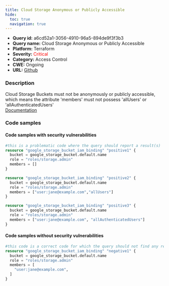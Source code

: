 ```yaml
---
title: Cloud Storage Anonymous or Publicly Accessible
hide:
  toc: true
  navigation: true
---
```


-   **Query id:** a6cd52a1-3056-4910-96a5-894de9f3f3b3
-   **Query name:** Cloud Storage Anonymous or Publicly Accessible
-   **Platform:** Terraform
-   **Severity:** <span style="color:#ff0000">Critical</span>
-   **Category:** Access Control
-   **CWE:** Ongoing
-   **URL:** [Github](https://github.com/DataDog/kics/tree/master/assets/queries/terraform/gcp/cloud_storage_anonymous_or_publicly_accessible)

### Description
Cloud Storage Buckets must not be anonymously or publicly accessible, which means the attribute 'members' must not possess 'allUsers' or 'allAuthenticatedUsers'<br>
[Documentation](https://registry.terraform.io/providers/hashicorp/google/latest/docs/resources/storage_bucket_iam#google_storage_bucket_iam_binding)

### Code samples
#### Code samples with security vulnerabilities
```tf title="Positive test num. 1 - tf file" hl_lines="17 11 5"
#this is a problematic code where the query should report a result(s)
resource "google_storage_bucket_iam_binding" "positive1" {
  bucket = google_storage_bucket.default.name
  role = "roles/storage.admin"
  members = []
}

resource "google_storage_bucket_iam_binding" "positive2" {
  bucket = google_storage_bucket.default.name
  role = "roles/storage.admin"
  members = ["user:jane@example.com","allUsers"]
}

resource "google_storage_bucket_iam_binding" "positive3" {
  bucket = google_storage_bucket.default.name
  role = "roles/storage.admin"
  members = ["user:jane@example.com", "allAuthenticatedUsers"]
}
```


#### Code samples without security vulnerabilities
```tf title="Negative test num. 1 - tf file"
#this code is a correct code for which the query should not find any result
resource "google_storage_bucket_iam_binding" "negative1" {
  bucket = google_storage_bucket.default.name
  role = "roles/storage.admin"
  members = [
    "user:jane@example.com",
  ]
}
```
